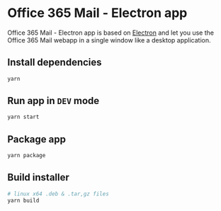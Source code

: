 Office 365 Mail - Electron app
===========================

Office 365 Mail - Electron app is based on [Electron](https://electron.atom.io/) and let you use the Office 365 Mail webapp in a single window like a desktop application.

## Install dependencies
```sh
yarn
```

## Run app in `DEV` mode
```sh
yarn start
```

## Package app
```sh
yarn package
```

## Build installer
```sh
# linux x64 .deb & .tar,gz files
yarn build
```
